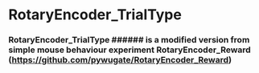 # RotaryEncoder_TrialType
### RotaryEncoder_TrialType  ###### is a modified version from simple mouse behaviour experiment RotaryEncoder_Reward (https://github.com/pywugate/RotaryEncoder_Reward)
